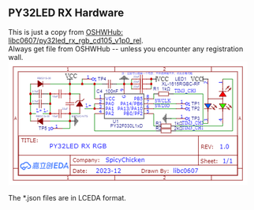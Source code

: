 ## PY32LED RX Hardware 
This is just a copy from [OSHWHub: libc0607/py32led_rx_rgb_cd105_v1p0_rel](https://oshwhub.com/libc0607/py32led_rx_rgb_cd105_v1p0_rel).  
Always get file from OSHWHub -- unless you encounter any registration wall.   
![sch](https://github.com/libc0607/py32led/blob/main/hw_rx/SCH_PY32LED_RX_RGB_CD105_V1.0_2023-12-24.png)   

The *.json files are in LCEDA format.   
